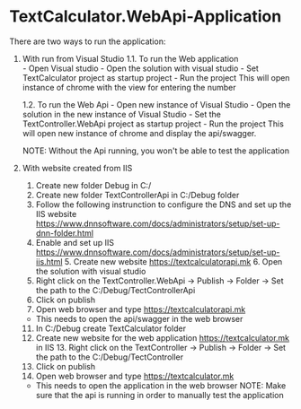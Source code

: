 # TextCalculator.WebApi-Application

There are two ways to run the application:

1. With run from Visual Studio
	1.1. To run the Web application<br>
	   - Open Visual studio
	   - Open the solution with visual studio
	   - Set TextCalculator project as startup project
           - Run the project
 	   This will open instance of chrome with the view for entering the number

	1.2. To run the Web Api
	   - Open new instance of Visual Studio
           - Open the solution in the new instance of Visual Studio
	   - Set the TextController.WebApi project as startup project
	   - Run the project 
	   This will open new instance of chrome and display the api/swagger.
 
	NOTE: Without the Api running, you won't be able to test the application
    	

2. With website created from IIS
	1. Create new folder Debug in C:/ 
	2. Create new folder TextControllerApi in C:/Debug folder
	3. Follow the following instrunction to configure the DNS and set up the IIS website https://www.dnnsoftware.com/docs/administrators/setup/set-up-dnn-folder.html
	4. Enable and set up IIS https://www.dnnsoftware.com/docs/administrators/setup/set-up-iis.html
        5. Create new website https://textcalculatorapi.mk
        6. Open the solution with visual studio
	7. Right click on the TextController.WebApi -> Publish -> Folder -> Set the path to the C:/Debug/TectControllerApi
	8. Click on publish
	9. Open web browser and type https://textcalculatorapi.mk
	- This needs to open the api/swagger in the web browser
	11. In C:/Debug create TextCalculator folder
 	12. Create new website for the web application https://textcalculator.mk in IIS
        13. Right click on the TextController -> Publish -> Folder -> Set the path to the C:/Debug/TectController
	14. Click on publish
	15. Open web browser and type https://textcalculator.mk
	- This needs to open the application in the web browser
	NOTE: Make sure that the api is running in order to manually test the application
